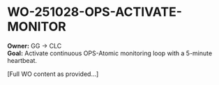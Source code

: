# WO-251028-OPS-ACTIVATE-MONITOR

**Owner:** GG → CLC  
**Goal:** Activate continuous OPS-Atomic monitoring loop with a 5-minute heartbeat.

[Full WO content as provided...]
